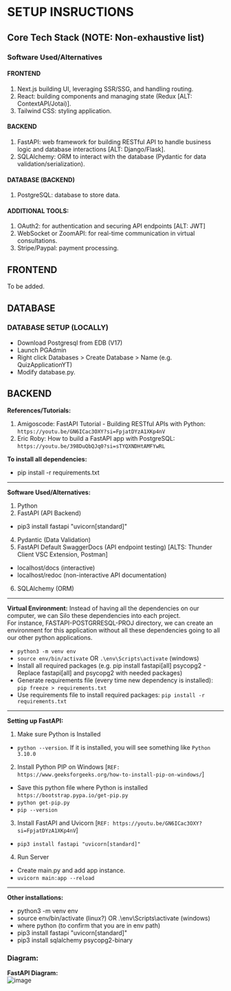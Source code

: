 # SETUP INSRUCTIONS

## Core Tech Stack (NOTE: Non-exhaustive list)
### Software Used/Alternatives 
#### FRONTEND
1) Next.js building UI, leveraging SSR/SSG, and handling routing.
2) React: building components and managing state (Redux [ALT: ContextAPI/Jotai)].
3) Tailwind CSS: styling application.
#### BACKEND
1) FastAPI: web framework for building RESTful API to handle business logic and database interactions [ALT: Django/Flask].
2) SQLAlchemy: ORM to interact with the database (Pydantic for data validation/serialization).
#### DATABASE (BACKEND) 
1) PostgreSQL: database to store data.
#### ADDITIONAL TOOLS:
1) OAuth2: for authentication and securing API endpoints [ALT: JWT]
2) WebSocket or ZoomAPI: for real-time communication in virtual consultations.
3) Stripe/Paypal: payment processing. 

## FRONTEND
To be added.

## DATABASE 
### DATABASE SETUP (LOCALLY)
- Download Postgresql from EDB (V17)
- Launch PGAdmin
- Right click Databases > Create Database > Name (e.g. QuizApplicationYT)
- Modify database.py.

## BACKEND
**References/Tutorials:**
1) Amigoscode: FastAPI Tutorial - Building RESTful APIs with Python: `https://youtu.be/GN6ICac3OXY?si=FpjatDYzA1XKp4nV`
2) Eric Roby: How to build a FastAPI app with PostgreSQL: `https://youtu.be/398DuQbQJq0?si=sTYQXNDHtAMFYwRL`

**To install all dependencies:**
- pip install -r requirements.txt

---

**Software Used/Alternatives:**
1) Python
2) FastAPI (API Backend)
- pip3 install fastapi "uvicorn[standard]"
4) Pydantic (Data Validation)
5) FastAPI Default SwaggerDocs (API endpoint testing) [ALTS: Thunder Client VSC Extension, Postman]
- localhost/docs (interactive)
- localhost/redoc (non-interactive API documentation)
6) SQLAlchemy (ORM)

---

**Virtual Environment:**
Instead of having all the dependencies on our computer, we can Silo these dependencies into each project. <br>
For instance, FASTAPI-POSTGRRESQL-PROJ directory, we can create an environment for this application without all these dependencies going to all our other python applications.
- `python3 -m venv env`
- `source env/bin/activate` OR `.\env\Scripts\activate` (windows)
- Install all required packages (e.g. pip install fastapi[all] psycopg2 - Replace fastapi[all] and psycopg2 with needed packages)
- Generate requirements file (every time new dependency is installed): `pip freeze > requirements.txt`
- Use requirements file to install required packages: `pip install -r requirements.txt`

---

**Setting up FastAPI:**
1) Make sure Python is Installed
  - `python --version`. If it is installed, you will see something like `Python 3.10.0`
2) Install Python PIP on Windows [`REF: https://www.geeksforgeeks.org/how-to-install-pip-on-windows/`]
- Save this python file where Python is installed `https://bootstrap.pypa.io/get-pip.py`
- `python get-pip.py`
- `pip --version`
3) Install FastAPI and Uvicorn [`REF: https://youtu.be/GN6ICac3OXY?si=FpjatDYzA1XKp4nV`]
- `pip3 install fastapi "uvicorn[standard]"`
4) Run Server
- Create main.py and add app instance.
- `uvicorn main:app --reload`

---

**Other installations:**
- python3 -m venv env
- source env/bin/activate (linux?) OR .\env\Scripts\activate (windows)
- where python (to confirm that you are in env path)
- pip3 install fastapi "uvicorn[standard]"
- pip3 install sqlalchemy psycopg2-binary


### Diagram: 
**FastAPI Diagram:** <br>
![image](https://github.com/user-attachments/assets/df6d5ef2-7907-4824-add7-568b614569f5)
